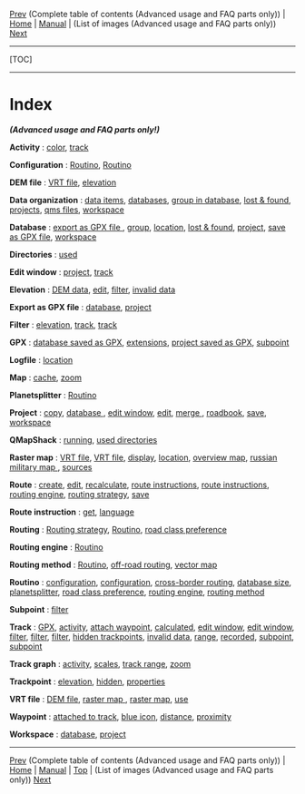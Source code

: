 [Prev](AxAdvToc) (Complete table of contents (Advanced usage and FAQ parts only)) | [Home](Home) | [Manual](DocMain) | (List of images (Advanced usage and FAQ parts only)) [Next](AxWikiImages)
- - -
[TOC]
- - -




# Index

 ___(Advanced usage and FAQ parts only!)___


**Activity**
:    [color](AdvTrkGeneral#markdown-header-assign-colors-to-track-activities "Assign colors to track activities"),
     [track](AdvTrkGeneral#markdown-header-assign-colors-to-track-activities "Assign colors to track activities")

**Configuration**
:    [Routino](DocFaqConfig#markdown-header-user-relevant-qmapshack-directories-windows-version "User-relevant QMapShack directories (Windows version)"),
     [Routino](DocFaqRouting#markdown-header-is-there-a-possibility-to-choose-the-preferred-road-class-when-routing "Is there a possibility to choose the preferred road class when routing?")

**DEM file**
:    [VRT file](DocFaqMaps#markdown-header-is-it-possible-to-use-several-vrt-files "Is it possible to use several VRT files?"),
     [elevation](AdvTrkElevation#markdown-header-handle-invalid-elevation-data "Handle invalid elevation data")

**Data organization**
:    [data items](AdvProjects#markdown-header-organization-of-qmapshack-data "Organization of QMapShack data"),
     [databases](AdvProjects#markdown-header-organization-of-qmapshack-data "Organization of QMapShack data"),
     [group in database](AdvProjects#markdown-header-organization-of-qmapshack-data "Organization of QMapShack data"),
     [lost & found](AdvProjects#markdown-header-organization-of-qmapshack-data "Organization of QMapShack data"),
     [projects](AdvProjects#markdown-header-organization-of-qmapshack-data "Organization of QMapShack data"),
     [qms files](AdvProjects#markdown-header-organization-of-qmapshack-data "Organization of QMapShack data"),
     [workspace](AdvProjects#markdown-header-organization-of-qmapshack-data "Organization of QMapShack data")

**Database**
:    [export as GPX file             ](AdvProjActions#markdown-header-export-database-to-gpx-file "Export database to GPX file"),
     [group](AdvProjects#markdown-header-organization-of-qmapshack-data "Organization of QMapShack data"),
     [location](DocFaqData#markdown-header-how-to-find-the-location-of-a-database-file-used-in-qmapshack "How to find the location of a database file used in QMapShack?"),
     [lost & found](AdvProjects#markdown-header-organization-of-qmapshack-data "Organization of QMapShack data"),
     [project](AdvProjects#markdown-header-organization-of-qmapshack-data "Organization of QMapShack data"),
     [save as GPX file](AdvProjActions#markdown-header-export-database-to-gpx-file "Export database to GPX file"),
     [workspace](DocFaqConfig#markdown-header-user-relevant-qmapshack-directories-windows-version "User-relevant QMapShack directories (Windows version)")

**Directories**
:    [used](DocFaqConfig#markdown-header-user-relevant-qmapshack-directories-windows-version "User-relevant QMapShack directories (Windows version)")

**Edit window**
:    [project](AdvTrkGeneral#markdown-header-attach-waypoints-to-a-track-to-get-additional-track-information "Attach waypoints to a track to get additional track information"),
     [track](AdvTrkGeneral#markdown-header-recorded-and-calculated-track-data "Recorded and calculated track data")

**Elevation**
:    [DEM data](AdvTrkElevation#markdown-header-handle-invalid-elevation-data "Handle invalid elevation data"),
     [edit](AdvTrkElevation#markdown-header-manually-edit-elevation-of-a-track-point "Manually edit elevation of a track point "),
     [filter](AdvTrkElevation#markdown-header-handle-invalid-elevation-data "Handle invalid elevation data"),
     [invalid data](AdvTrkElevation#markdown-header-handle-invalid-elevation-data "Handle invalid elevation data")

**Export as GPX file**
:    [database](AdvProjActions#markdown-header-export-database-to-gpx-file "Export database to GPX file"),
     [project](AdvProjActions#markdown-header-export-database-to-gpx-file "Export database to GPX file")

**Filter**
:    [elevation](AdvTrkElevation#markdown-header-handle-invalid-elevation-data "Handle invalid elevation data"),
     [track](AdvTrkGeneral#markdown-header-avoid-and-remove-invalid-data-in-a-track "Avoid and remove invalid data in a track"),
     [track](AdvTrkGeneral#markdown-header-recorded-and-calculated-track-data "Recorded and calculated track data")

**GPX**
:    [database saved as GPX](AdvProjActions#markdown-header-export-database-to-gpx-file "Export database to GPX file"),
     [extensions](DocFaqHandling#markdown-header-which-track-data-is-saved-in-gpx-files "Which track data is saved in GPX files?"),
     [project saved as GPX](AdvProjActions#markdown-header-save-project "Save project"),
     [subpoint](DocFaqHandling#markdown-header-which-track-data-is-saved-in-gpx-files "Which track data is saved in GPX files?")

**Logfile**
:    [location](DocFaqConfig#markdown-header-user-relevant-qmapshack-directories-windows-version "User-relevant QMapShack directories (Windows version)")

**Map**
:    [cache](DocFaqConfig#markdown-header-user-relevant-qmapshack-directories-windows-version "User-relevant QMapShack directories (Windows version)"),
     [zoom](DocFaqMaps#markdown-header-is-there-a-possibility-to-display-small-roadstracks-in-a-vector-map-without-zooming-in-too-much "Is there a possibility to display small roads/tracks in a vector map without zooming in too much?")

**Planetsplitter**
:    [Routino](DocFaqRouting#markdown-header-does-qmapshackroutino-support-cross-border-routing "Does QMapShack/Routino support cross-border routing?")

**Project**
:    [copy](AdvProjActions#markdown-header-copy-project "Copy project"),
     [database ](DocFaqData#markdown-header-how-to-find-database-to-which-a-project-belongs "How to find database to which a project belongs?"),
     [edit window](AdvTrkGeneral#markdown-header-attach-waypoints-to-a-track-to-get-additional-track-information "Attach waypoints to a track to get additional track information"),
     [edit](DocFaqData#markdown-header-how-to-edit-quickly-the-name-of-a-project "How to edit quickly the name of a project?"),
     [merge ](AdvProjActions#markdown-header-merge-projects "Merge projects"),
     [roadbook](AdvTrkGeneral#markdown-header-attach-waypoints-to-a-track-to-get-additional-track-information "Attach waypoints to a track to get additional track information"),
     [save](AdvProjActions#markdown-header-save-project "Save project"),
     [workspace](DocFaqData#markdown-header-why-does-qmapshack-use-a-separate-workspacedb-to-save-data "Why does QMapShack use a separate workspace.db to save data?")

**QMapShack**
:    [running](DocFaqConfig#markdown-header-can-i-run-several-qms-instances-at-the-same-time "Can I run several QMS instances at the same time?"),
     [used directories](DocFaqConfig#markdown-header-user-relevant-qmapshack-directories-windows-version "User-relevant QMapShack directories (Windows version)")

**Raster map**
:    [VRT file](DocFaqMaps#markdown-header-how-to-find-the-location-of-a-raster-map "How to find the location of a raster map?"),
     [VRT file](DocFaqMaps#markdown-header-how-to-use-russian-military-and-similar-raster-maps-with-qmapshack "How to use Russian military and similar raster maps with QMapShack?"),
     [display](DocFaqMaps#markdown-header-why-is-a-raster-map-not-displayed "Why is a raster map not displayed?   "),
     [location](DocFaqMaps#markdown-header-how-to-find-the-location-of-a-raster-map "How to find the location of a raster map?"),
     [overview map](DocFaqMaps#markdown-header-why-is-a-raster-map-not-displayed "Why is a raster map not displayed?   "),
     [russian military map    ](DocFaqMaps#markdown-header-how-to-use-russian-military-and-similar-raster-maps-with-qmapshack "How to use Russian military and similar raster maps with QMapShack?"),
     [sources](DocFaqMaps#markdown-header-how-to-use-russian-military-and-similar-raster-maps-with-qmapshack "How to use Russian military and similar raster maps with QMapShack?")

**Route**
:    [create](AdvRoutes#markdown-header-create-a-route "Create a route"),
     [edit](AdvRoutes#markdown-header-edit-a-route "Edit a route"),
     [recalculate](AdvRoutes#markdown-header-edit-a-route "Edit a route"),
     [route instructions](AdvRoutes#markdown-header-get-route-instructions "Get route instructions"),
     [route instructions](DocFaqRouting#markdown-header-why-do-route-instructions-use-different-languages "Why do route instructions use different languages?"),
     [routing engine](AdvRoutes#markdown-header-create-a-route "Create a route"),
     [routing strategy](AdvRoutes#markdown-header-create-a-route "Create a route"),
     [save](AdvRoutes#markdown-header-save-route-in-gpx-file "Save route in GPX file")

**Route instruction**
:    [get](AdvRoutes#markdown-header-get-route-instructions "Get route instructions"),
     [language](DocFaqRouting#markdown-header-why-do-route-instructions-use-different-languages "Why do route instructions use different languages?")

**Routing**
:    [Routing strategy](AdvRoutes#markdown-header-create-a-route "Create a route"),
     [Routino](DocFaqRouting#markdown-header-is-there-a-possibility-to-choose-the-preferred-road-class-when-routing "Is there a possibility to choose the preferred road class when routing?"),
     [road class preference](DocFaqRouting#markdown-header-is-there-a-possibility-to-choose-the-preferred-road-class-when-routing "Is there a possibility to choose the preferred road class when routing?")

**Routing engine**
:    [Routino](AdvRoutes#markdown-header-create-a-route "Create a route")

**Routing method**
:    [Routino](AdvRoutes#markdown-header-description-of-routing-methods-in-qmapshack "Description of routing methods in QMapShack"),
     [off-road routing](AdvRoutes#markdown-header-description-of-routing-methods-in-qmapshack "Description of routing methods in QMapShack"),
     [vector map            ](AdvRoutes#markdown-header-description-of-routing-methods-in-qmapshack "Description of routing methods in QMapShack")

**Routino**
:    [configuration](DocFaqConfig#markdown-header-user-relevant-qmapshack-directories-windows-version "User-relevant QMapShack directories (Windows version)"),
     [configuration](DocFaqRouting#markdown-header-is-there-a-possibility-to-choose-the-preferred-road-class-when-routing "Is there a possibility to choose the preferred road class when routing?"),
     [cross-border routing](DocFaqRouting#markdown-header-does-qmapshackroutino-support-cross-border-routing "Does QMapShack/Routino support cross-border routing?"),
     [database size](DocFaqRouting#markdown-header-what-is-the-maximum-routino-databases-file-size-that-can-be-handled-by-the-qmapshack-windows-version "What is the maximum Routino databases file size that can be handled by the QMapShack Windows version?"),
     [planetsplitter](DocFaqRouting#markdown-header-does-qmapshackroutino-support-cross-border-routing "Does QMapShack/Routino support cross-border routing?"),
     [road class preference](DocFaqRouting#markdown-header-is-there-a-possibility-to-choose-the-preferred-road-class-when-routing "Is there a possibility to choose the preferred road class when routing?"),
     [routing engine](AdvRoutes#markdown-header-create-a-route "Create a route"),
     [routing method](AdvRoutes#markdown-header-description-of-routing-methods-in-qmapshack "Description of routing methods in QMapShack")

**Subpoint**
:    [filter](AdvTrkGeneral#markdown-header-convert-track-subpoints-to-points "Convert track subpoints to points")

**Track**
:    [GPX](DocFaqHandling#markdown-header-which-track-data-is-saved-in-gpx-files "Which track data is saved in GPX files?"),
     [activity](AdvTrkGeneral#markdown-header-assign-colors-to-track-activities "Assign colors to track activities"),
     [attach waypoint](AdvTrkGeneral#markdown-header-attach-waypoints-to-a-track-to-get-additional-track-information "Attach waypoints to a track to get additional track information"),
     [calculated](AdvTrkGeneral#markdown-header-recorded-and-calculated-track-data "Recorded and calculated track data"),
     [edit window](AdvTrkGeneral#markdown-header-recorded-and-calculated-track-data "Recorded and calculated track data"),
     [edit window](AdvTrkGeneral#markdown-header-select-a-range-of-a-track "Select a range of a track"),
     [filter](AdvTrkGeneral#markdown-header-avoid-and-remove-invalid-data-in-a-track "Avoid and remove invalid data in a track"),
     [filter](AdvTrkGeneral#markdown-header-recorded-and-calculated-track-data "Recorded and calculated track data"),
     [filter](AdvTrkGeneral#markdown-header-track-filters "Track filters"),
     [hidden trackpoints](AdvTrkGeneral#markdown-header-select-a-range-of-a-track "Select a range of a track"),
     [invalid data](AdvTrkGeneral#markdown-header-avoid-and-remove-invalid-data-in-a-track "Avoid and remove invalid data in a track"),
     [range](AdvTrkGeneral#markdown-header-select-a-range-of-a-track "Select a range of a track"),
     [recorded](AdvTrkGeneral#markdown-header-recorded-and-calculated-track-data "Recorded and calculated track data"),
     [subpoint](AdvTrkGeneral#markdown-header-convert-track-subpoints-to-points "Convert track subpoints to points"),
     [subpoint](DocFaqHandling#markdown-header-which-track-data-is-saved-in-gpx-files "Which track data is saved in GPX files?")

**Track graph**
:    [activity](AdvTrkGeneral#markdown-header-assign-colors-to-track-activities "Assign colors to track activities"),
     [scales](AdvTrkGraphs#markdown-header-select-a-scale-range-for-track-data-display "Select a scale range for track data display"),
     [track range](AdvTrkGeneral#markdown-header-select-a-range-of-a-track "Select a range of a track"),
     [zoom](AdvTrkGraphs#markdown-header-zoom-track-graphs "Zoom track graphs")

**Trackpoint**
:    [elevation](AdvTrkElevation#markdown-header-manually-edit-elevation-of-a-track-point "Manually edit elevation of a track point "),
     [hidden](AdvTrkGeneral#markdown-header-select-a-range-of-a-track "Select a range of a track"),
     [properties](AdvTrkGeneral#markdown-header-recorded-and-calculated-track-data "Recorded and calculated track data")

**VRT file**
:    [DEM file](DocFaqMaps#markdown-header-is-it-possible-to-use-several-vrt-files "Is it possible to use several VRT files?"),
     [raster map    ](DocFaqMaps#markdown-header-how-to-find-the-location-of-a-raster-map "How to find the location of a raster map?"),
     [raster map](DocFaqMaps#markdown-header-how-to-use-russian-military-and-similar-raster-maps-with-qmapshack "How to use Russian military and similar raster maps with QMapShack?"),
     [use](DocFaqMaps#markdown-header-is-it-possible-to-use-several-vrt-files "Is it possible to use several VRT files?")

**Waypoint**
:    [attached to track](AdvTrkGeneral#markdown-header-attach-waypoints-to-a-track-to-get-additional-track-information "Attach waypoints to a track to get additional track information"),
     [blue icon](DocFaqMaps#markdown-header-why-are-waypoints-shown-with-a-blue-dot-icon "Why are waypoints shown with a blue dot icon?"),
     [distance](DocFaqHandling#markdown-header-how-to-find-distance-between-waypoints "How to find distance between waypoints"),
     [proximity](DocFaqHandling#markdown-header-how-to-find-distance-between-waypoints "How to find distance between waypoints")

**Workspace**
:    [database](DocFaqConfig#markdown-header-user-relevant-qmapshack-directories-windows-version "User-relevant QMapShack directories (Windows version)"),
     [project](DocFaqData#markdown-header-why-does-qmapshack-use-a-separate-workspacedb-to-save-data "Why does QMapShack use a separate workspace.db to save data?")

- - -
[Prev](AxAdvToc) (Complete table of contents (Advanced usage and FAQ parts only)) | [Home](Home) | [Manual](DocMain) | [Top](#) | (List of images (Advanced usage and FAQ parts only)) [Next](AxWikiImages)
